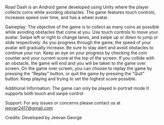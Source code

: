 Road Dash is an Android game developed using Unity where the player collects coins while avoiding obstacles. The game features touch controls, increases speed over time, and has a wheel avatar.

Gameplay:
The objective of the game is to collect as many coins as possible while avoiding obstacles that come at you.
Use touch controls to move your avatar. Swipe left or right to change lanes, and swipe up or down to jump or slide respectively.
As you progress through the game, the speed of your avatar will gradually increase. Be sure to stay alert and avoid obstacles to continue your run.
Keep an eye on your progress by checking the coin counter and your current score at the top of the screen.
If you collide with an obstacle, the game will end and you will be taken to the game over screen.
On the game over screen, you can choose to replay the game by pressing the "Replay" button, or quit the game by pressing the "Quit" button.
Keep playing and trying to set the highest score possible.

Additional Information:
The game can only be played in portrait mode
It supports both touch and swipe control

Support:
For any issues or concerns please contact us at jeevan2417@gmail.com

Credits:
Developed by Jeevan George

